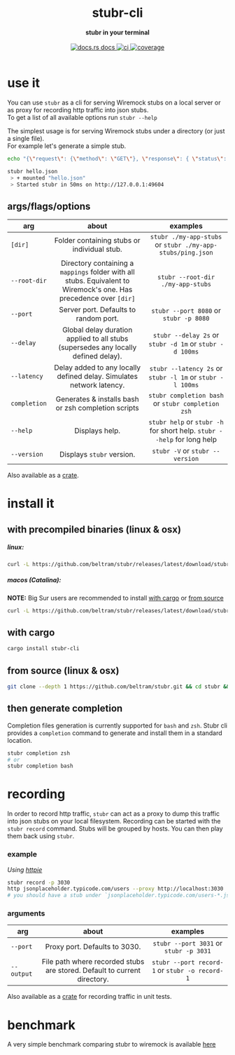 <h1 align="center">stubr-cli</h1>
<div align="center">
 <strong>
   stubr in your terminal
 </strong>
</div>
<br />
<div align="center">
  <a href="https://docs.rs/stubr-cli">
    <img src="https://img.shields.io/badge/docs-latest-blue.svg?style=flat-square"
      alt="docs.rs docs" />
  </a>
  <a href="https://github.com/beltram/stubr/actions">
    <img src="https://github.com/beltram/stubr/workflows/ci/badge.svg?style=flat-square"
      alt="ci" />
  </a>
  <a href="https://coveralls.io/github/beltram/stubr?branch=main">
    <img src="https://coveralls.io/repos/github/beltram/stubr/badge.svg?branch=main" alt="coverage" />
  </a>
</div>
<br/>

# use it

You can use `stubr` as a cli for serving Wiremock stubs on a local server or as proxy for recording http traffic into
json stubs.  
To get a list of all available options run `stubr --help`

The simplest usage is for serving Wiremock stubs under a directory (or just a single file).  
For example let's generate a simple stub.

```bash
echo "{\"request\": {\"method\": \"GET\"}, \"response\": { \"status\": 200 }}" > hello.json
```

```bash
stubr hello.json
 > + mounted "hello.json"
 > Started stubr in 50ms on http://127.0.0.1:49604
```

## args/flags/options

| arg | about | examples |
|-----|:-----:|:-------:|
| `[dir]` | Folder containing stubs or individual stub. | `stubr ./my-app-stubs` or `stubr ./my-app-stubs/ping.json` |
| `--root-dir` | Directory containing a `mappings` folder with all stubs. Equivalent to Wiremock's one. Has precedence over `[dir]` | `stubr --root-dir ./my-app-stubs` |
| `--port` | Server port. Defaults to random port. | `stubr --port 8080` or `stubr -p 8080` |
| `--delay` | Global delay duration applied to all stubs (supersedes any locally defined delay). | `stubr --delay 2s` or `stubr -d 1m` or `stubr -d 100ms` |
| `--latency` | Delay added to any locally defined delay. Simulates network latency. | `stubr --latency 2s` or `stubr -l 1m` or `stubr -l 100ms` |
| `completion` | Generates & installs bash or zsh completion scripts | `stubr completion bash` or `stubr completion zsh` |
| `--help` | Displays help. | `stubr help` or `stubr -h` for short help. `stubr --help` for long help |
| `--version` | Displays `stubr` version. | `stubr -V` or `stubr --version` |

Also available as a [crate](https://crates.io/crates/stubr).

# install it

## with precompiled binaries (linux & osx)

##### linux:

```bash
curl -L https://github.com/beltram/stubr/releases/latest/download/stubr-linux.tar.gz | tar xz - -C /usr/local/bin
```

##### macos (Catalina):

**NOTE:** Big Sur users are recommended to install [with cargo](#with-cargo) or [from source](#from-source-linux--osx)

```bash
curl -L https://github.com/beltram/stubr/releases/latest/download/stubr-macos.tar.gz | tar xz - -C /usr/local/bin
```

## with cargo

```bash
cargo install stubr-cli
```

## from source (linux & osx)

```bash
git clone --depth 1 https://github.com/beltram/stubr.git && cd stubr && cargo build --release && mv target/release/stubr /usr/local/bin/
```

## then generate completion

Completion files generation is currently supported for `bash` and `zsh`. Stubr cli provides a `completion` command to
generate and install them in a standard location.

```bash
stubr completion zsh
# or
stubr completion bash
```

# recording

In order to record http traffic, `stubr` can act as a proxy to dump this traffic into json stubs on your local
filesystem. Recording can be started with the `stubr record` command. Stubs will be grouped by hosts. You can then play
them back using `stubr`.

### example

*Using [httpie](https://httpie.io/)*

```bash
stubr record -p 3030
http jsonplaceholder.typicode.com/users --proxy http://localhost:3030
# you should have a stub under `jsonplaceholder.typicode.com/users-*.json`
```

### arguments

| arg | about | examples |
|-----|:-----:|:-------:|
| `--port` | Proxy port. Defaults to 3030. | `stubr --port 3031` or `stubr -p 3031` |
| `--output` | File path where recorded stubs are stored. Default to current directory. | `stubr --port record-1` or `stubr -o record-1` |

Also available as a [crate](https://crates.io/crates/stubr) for recording traffic in unit tests.

# benchmark

A very simple benchmark comparing stubr to wiremock is
available [here](https://github.com/beltram/stubr/blob/main/bench/README.md)